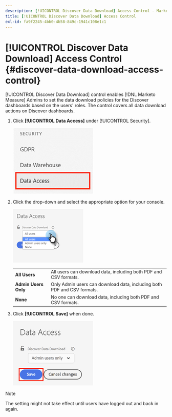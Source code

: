 ```yaml
---
description: [!UICONTROL Discover Data Download] Access Control - Marketo Measure - Product Documentation
title: [!UICONTROL Discover Data Download] Access Control
exl-id: fa9f2245-4bb0-4b58-849c-1941c108e1c1
---
```

# [!UICONTROL Discover Data Download] Access Control {#discover-data-download-access-control}

[!UICONTROL Discover Data Download] control enables [!DNL Marketo Measure] Admins to set the data download policies for the Discover dashboards based on the users' roles. The control covers all data download actions on Discover dashboards.

1. Click **[!UICONTROL Data Access]** under [!UICONTROL Security].

   ![](assets/discover-data-download-access-control-1.png)

1. Click the drop-down and select the appropriate option for your console.

   ![](assets/discover-data-download-access-control-2.png)

   <table>
    <tr>
     <td><strong>All Users</strong></td>
     <td>All users can download data, including both PDF and CSV formats.</td>
    </tr>
    <tr>
     <td><strong>Admin Users Only</strong></td>
     <td>Only Admin users can download data, including both PDF and CSV formats.</td>
    </tr>
    <tr>
     <td><strong>None</strong></td>
     <td>No one can download data, including both PDF and CSV formats.</td>
    </tr>
   </table>

1. Click **[!UICONTROL Save]** when done.

   ![](assets/discover-data-download-access-control-3.png)

>[!NOTE]
>
>The setting might not take effect until users have logged out and back in again.
